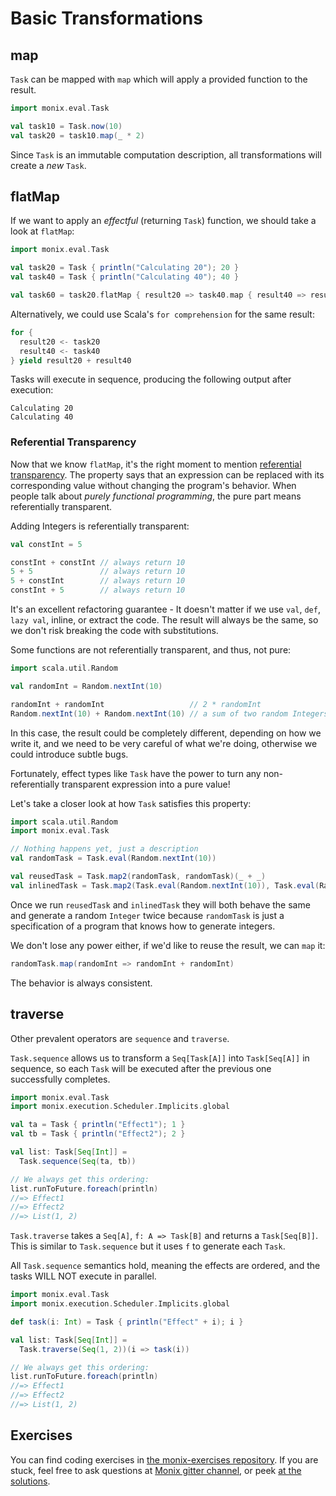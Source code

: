 # Basic Transformations

## map

`Task` can be mapped with `map` which will apply a provided function to the result.

```scala 
import monix.eval.Task

val task10 = Task.now(10)
val task20 = task10.map(_ * 2)
```

Since `Task` is an immutable computation description, all transformations will create a *new* `Task`.

## flatMap

If we want to apply an *effectful* (returning `Task`) function, we should take a look at `flatMap`:

```scala 
import monix.eval.Task

val task20 = Task { println("Calculating 20"); 20 }
val task40 = Task { println("Calculating 40"); 40 }

val task60 = task20.flatMap { result20 => task40.map { result40 => result20 + result40 } }
```

Alternatively, we could use Scala's `for comprehension` for the same result:

```scala 
for {
  result20 <- task20
  result40 <- task40
} yield result20 + result40
```

Tasks will execute in sequence, producing the following output after execution:

```
Calculating 20
Calculating 40
```

### Referential Transparency

Now that we know `flatMap`, it's the right moment to mention [referential transparency](https://en.wikipedia.org/wiki/Referential_transparency).
The property says that an expression can be replaced with its corresponding value without changing the program's behavior.
When people talk about *purely functional programming*, the pure part means referentially transparent.

Adding Integers is referentially transparent:

```scala 
val constInt = 5

constInt + constInt // always return 10
5 + 5               // always return 10
5 + constInt        // always return 10
constInt + 5        // always return 10
```

It's an excellent refactoring guarantee - It doesn't matter if we use `val`, `def`, `lazy val`, inline, or extract the code.
The result will always be the same, so we don't risk breaking the code with substitutions.

Some functions are not referentially transparent, and thus, not pure:

```scala 
import scala.util.Random

val randomInt = Random.nextInt(10)

randomInt + randomInt                   // 2 * randomInt
Random.nextInt(10) + Random.nextInt(10) // a sum of two random Integers
```

In this case, the result could be completely different, depending on how we write it, and we need to be very careful of
what we're doing, otherwise we could introduce subtle bugs.

Fortunately, effect types like `Task` have the power to turn any non-referentially transparent expression into a pure value!

Let's take a closer look at how `Task` satisfies this property:

```scala 
import scala.util.Random
import monix.eval.Task

// Nothing happens yet, just a description
val randomTask = Task.eval(Random.nextInt(10))

val reusedTask = Task.map2(randomTask, randomTask)(_ + _)
val inlinedTask = Task.map2(Task.eval(Random.nextInt(10)), Task.eval(Random.nextInt(10)))(_ + _)
```

Once we run `reusedTask` and `inlinedTask` they will both behave the same and generate a random `Integer` twice because
`randomTask` is just a specification of a program that knows how to generate integers.

We don't lose any power either, if we'd like to reuse the result, we can `map` it:

```scala 
randomTask.map(randomInt => randomInt + randomInt)
```

The behavior is always consistent.

## traverse

Other prevalent operators are `sequence` and `traverse`.

`Task.sequence` allows us to transform a `Seq[Task[A]]` into `Task[Seq[A]]` in sequence,
so each `Task` will be executed after the previous one successfully completes.

```scala 
import monix.eval.Task
import monix.execution.Scheduler.Implicits.global

val ta = Task { println("Effect1"); 1 }
val tb = Task { println("Effect2"); 2 }

val list: Task[Seq[Int]] =
  Task.sequence(Seq(ta, tb))

// We always get this ordering:
list.runToFuture.foreach(println)
//=> Effect1
//=> Effect2
//=> List(1, 2)
```

`Task.traverse` takes a `Seq[A]`, `f: A => Task[B]` and returns a `Task[Seq[B]]`.
This is similar to `Task.sequence` but it uses `f` to generate each `Task`.

All `Task.sequence` semantics hold, meaning the effects are ordered, and the tasks WILL NOT execute in parallel.

```scala 
import monix.eval.Task
import monix.execution.Scheduler.Implicits.global

def task(i: Int) = Task { println("Effect" + i); i }

val list: Task[Seq[Int]] =
  Task.traverse(Seq(1, 2))(i => task(i))

// We always get this ordering:
list.runToFuture.foreach(println)
//=> Effect1
//=> Effect2
//=> List(1, 2)
```

## Exercises

You can find coding exercises in [the monix-exercises repository](https://github.com/scalazone/monix-exercises/blob/main/monix-task-exercises/src/main/scala/scalazone/monix/lesson2/TransformationExercises.scala).
If you are stuck, feel free to ask questions at [Monix gitter channel](https://gitter.im/monix/monix),
or peek [at the solutions](https://github.com/scalazone/monix-exercises/blob/main/monix-task-solutions/src/main/scala/scalazone/monix/lesson2/TransformationExercisesSolutions.scala).